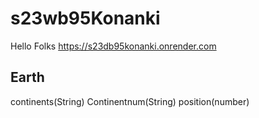 # s23wb95Konanki
Hello Folks https://s23db95konanki.onrender.com
## Earth
continents(String)
Continentnum(String)
position(number)

